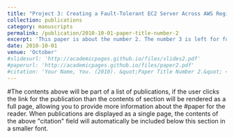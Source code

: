 ```yaml
---
title: "Project 3: Creating a Fault-Tolerant EC2 Server Across AWS Regions"
collection: publications
category: manuscripts
permalink: /publication/2010-10-01-paper-title-number-2
excerpt: 'This paper is about the number 2. The number 3 is left for future work.'
date: 2010-10-01
venue: 'October'
#slidesurl: 'http://academicpages.github.io/files/slides2.pdf'
#paperurl: 'http://academicpages.github.io/files/paper2.pdf'
#citation: 'Your Name, You. (2010). &quot;Paper Title Number 2.&quot; <i>Journal 1</i>. 1(2).'
---
```


#The contents above will be part of a list of publications, if the user clicks the link for the publication than the contents of section will be rendered as a full page, allowing you to provide more information about the #paper for the reader. When publications are displayed as a single page, the contents of the above "citation" field will automatically be included below this section in a smaller font.
